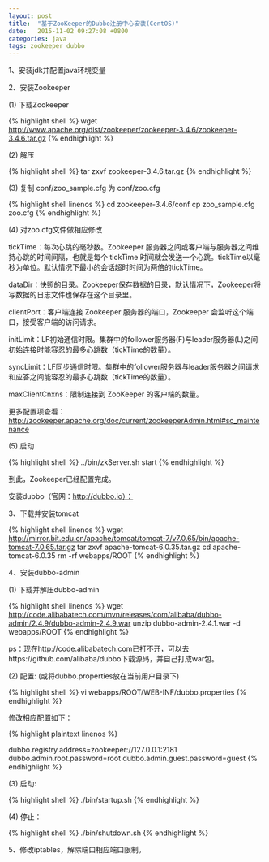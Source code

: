 ```yaml
---
layout: post
title:  "基于ZooKeeper的Dubbo注册中心安装(CentOS)"
date:   2015-11-02 09:27:08 +0800
categories: java
tags: zookeeper dubbo
---
```

1、安装jdk并配置java环境变量

2、安装Zookeeper

(1) 下载Zookeeper

{% highlight shell %}
wget http://www.apache.org/dist/zookeeper/zookeeper-3.4.6/zookeeper-3.4.6.tar.gz
{% endhighlight %}

(2) 解压

{% highlight shell %}
tar zxvf zookeeper-3.4.6.tar.gz
{% endhighlight %}

(3) 复制 conf/zoo_sample.cfg 为 conf/zoo.cfg

{% highlight shell linenos %}
cd zookeeper-3.4.6/conf
cp zoo_sample.cfg zoo.cfg
{% endhighlight %}

(4) 对zoo.cfg文件做相应修改

tickTime：每次心跳的毫秒数。Zookeeper 服务器之间或客户端与服务器之间维持心跳的时间间隔，也就是每个 tickTime 时间就会发送一个心跳。tickTime以毫秒为单位。默认情况下最小的会话超时时间为两倍的tickTime。

dataDir：快照的目录。Zookeeper保存数据的目录，默认情况下，Zookeeper将写数据的日志文件也保存在这个目录里。

clientPort：客户端连接 Zookeeper 服务器的端口，Zookeeper 会监听这个端口，接受客户端的访问请求。

initLimit：LF初始通信时限。集群中的follower服务器(F)与leader服务器(L)之间初始连接时能容忍的最多心跳数（tickTime的数量）。

syncLimit：LF同步通信时限。集群中的follower服务器与leader服务器之间请求和应答之间能容忍的最多心跳数（tickTime的数量）。

maxClientCnxns：限制连接到 ZooKeeper 的客户端的数量。

更多配置项查看：http://zookeeper.apache.org/doc/current/zookeeperAdmin.html#sc_maintenance

(5) 启动

{% highlight shell %}
../bin/zkServer.sh start
{% endhighlight %}

到此，Zookeeper已经配置完成。

安装dubbo（官网：http://dubbo.io）：

3、下载并安装tomcat

{% highlight shell linenos %}
wget http://mirror.bit.edu.cn/apache/tomcat/tomcat-7/v7.0.65/bin/apache-tomcat-7.0.65.tar.gz
tar zxvf apache-tomcat-6.0.35.tar.gz
cd apache-tomcat-6.0.35
rm -rf webapps/ROOT
{% endhighlight %}

4、安装dubbo-admin

(1) 下载并解压dubbo-admin

{% highlight shell linenos %}
wget http://code.alibabatech.com/mvn/releases/com/alibaba/dubbo-admin/2.4.9/dubbo-admin-2.4.9.war
unzip dubbo-admin-2.4.1.war -d webapps/ROOT
{% endhighlight %}

ps：现在http://code.alibabatech.com已打不开，可以去https://github.com/alibaba/dubbo下载源码，并自己打成war包。

(2) 配置: (或将dubbo.properties放在当前用户目录下)

{% highlight shell %}
vi webapps/ROOT/WEB-INF/dubbo.properties
{% endhighlight %}

修改相应配置如下：

{% highlight plaintext linenos %}

dubbo.registry.address=zookeeper://127.0.0.1:2181
dubbo.admin.root.password=root
dubbo.admin.guest.password=guest
{% endhighlight %}

(3) 启动:

{% highlight shell %}
./bin/startup.sh
{% endhighlight %}

(4) 停止：

{% highlight shell %}
./bin/shutdown.sh
{% endhighlight %}

5、修改iptables，解除端口相应端口限制。


